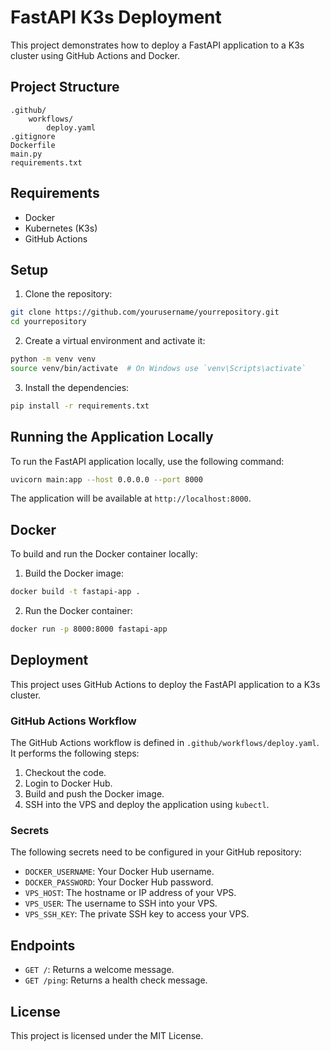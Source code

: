 # FastAPI K3s Deployment

This project demonstrates how to deploy a FastAPI application to a K3s cluster using GitHub Actions and Docker.

## Project Structure

```
.github/
    workflows/
        deploy.yaml
.gitignore
Dockerfile
main.py
requirements.txt
```

## Requirements

- Docker
- Kubernetes (K3s)
- GitHub Actions

## Setup

1. Clone the repository:

```sh
git clone https://github.com/yourusername/yourrepository.git
cd yourrepository
```

2. Create a virtual environment and activate it:

```sh
python -m venv venv
source venv/bin/activate  # On Windows use `venv\Scripts\activate`
```

3. Install the dependencies:

```sh
pip install -r requirements.txt
```

## Running the Application Locally

To run the FastAPI application locally, use the following command:

```sh
uvicorn main:app --host 0.0.0.0 --port 8000
```

The application will be available at `http://localhost:8000`.

## Docker

To build and run the Docker container locally:

1. Build the Docker image:

```sh
docker build -t fastapi-app .
```

2. Run the Docker container:

```sh
docker run -p 8000:8000 fastapi-app
```

## Deployment

This project uses GitHub Actions to deploy the FastAPI application to a K3s cluster.

### GitHub Actions Workflow

The GitHub Actions workflow is defined in `.github/workflows/deploy.yaml`. It performs the following steps:

1. Checkout the code.
2. Login to Docker Hub.
3. Build and push the Docker image.
4. SSH into the VPS and deploy the application using `kubectl`.

### Secrets

The following secrets need to be configured in your GitHub repository:

- `DOCKER_USERNAME`: Your Docker Hub username.
- `DOCKER_PASSWORD`: Your Docker Hub password.
- `VPS_HOST`: The hostname or IP address of your VPS.
- `VPS_USER`: The username to SSH into your VPS.
- `VPS_SSH_KEY`: The private SSH key to access your VPS.

## Endpoints

- `GET /`: Returns a welcome message.
- `GET /ping`: Returns a health check message.

## License

This project is licensed under the MIT License.

